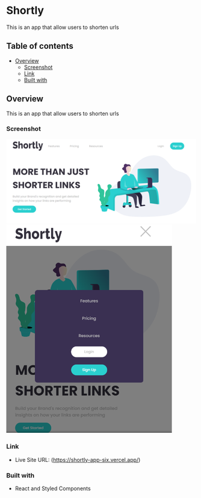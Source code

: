 # Shortly

This is an app that allow users to shorten urls

## Table of contents

- [Overview](#overview)
  - [Screenshot](#screenshot)
  - [Link](#link)
  - [Built with](#built-with)

## Overview
This is an app that allow users to shorten urls

### Screenshot

![](./src/images/shortlyApp1.PNG)
![](./src/images/shortlyApp2.PNG)

### Link
- Live Site URL: (https://shortly-app-six.vercel.app/)

### Built with

- React and Styled Components
